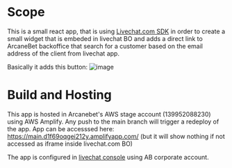 # Scope

This is a small react app, that is using [Livechat.com SDK](https://developers.livechat.com/docs/extending-agent-app/products-sdk/agent-app-sdk) in order to create a small widget that is embeded in livechat BO and adds a direct link to ArcaneBet backoffice that search for a customer based on the email address of the client from livechat app.

Basically it adds this button:
![image](https://user-images.githubusercontent.com/2505749/230574917-f6493126-6b13-44f9-ae70-ddd342a3794c.png)


# Build and Hosting

This app is hosted in Arcanebet's AWS stage account (139952088230) using AWS Amplify.
Any push to the main branch will trigger a redeploy of the app.
App can be accesssed here: https://main.d1f69oqgei212y.amplifyapp.com/ (but it will show nothing if not accessed as iframe inside livechat.com BO)

The app is configured in [livechat console](https://developers.livechat.com/console/apps) using AB corporate account.

